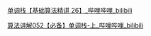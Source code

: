 [单调栈【基础算法精讲 26】_哔哩哔哩_bilibili](https://www.bilibili.com/video/BV1VN411J7S7/?vd_source=96c1635797a0d7626fb60e973a29da38)







[算法讲解052【必备】单调栈-上_哔哩哔哩_bilibili](https://www.bilibili.com/video/BV1HH4y1X7T9/?spm_id_from=333.1387.upload.video_card.click&vd_source=96c1635797a0d7626fb60e973a29da38)

